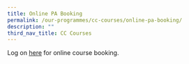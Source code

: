 ```yaml
---
title: Online PA Booking
permalink: /our-programmes/cc-courses/online-pa-booking/
description: ""
third_nav_title: CC Courses
---
```

Log on [here](https://www.onepa.gov.sg/courses) for online course booking.